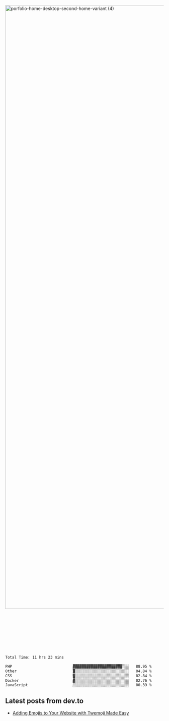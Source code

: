 <img width="1920" alt="porfolio-home-desktop-second-home-variant (4)" src="https://user-images.githubusercontent.com/44812120/231556360-1ee1d327-1a45-4bda-a93d-dd32a34149e4.png">
 
 
 
 
 
 <br><br><br><br><br><br><br>
<!--START_SECTION:waka-->

```txt
Total Time: 11 hrs 23 mins

PHP                           ▓▓▓▓▓▓▓▓▓▓▓▓▓▓▓▓▓▓▓▓▓▓░░░   88.95 %
Other                         ▓░░░░░░░░░░░░░░░░░░░░░░░░   04.84 %
CSS                           ▓░░░░░░░░░░░░░░░░░░░░░░░░   02.84 %
Docker                        ▓░░░░░░░░░░░░░░░░░░░░░░░░   02.76 %
JavaScript                    ░░░░░░░░░░░░░░░░░░░░░░░░░   00.39 %
```

<!--END_SECTION:waka-->

## Latest posts from dev.to
<!-- MEDIUM-STORY-LIST:START -->
- [Adding Emojis to Your Website with Twemoji Made Easy](https://dev.to/danielsebesta/adding-emojis-to-your-website-with-twemoji-made-easy-mc8)
<!-- MEDIUM-STORY-LIST:END -->

